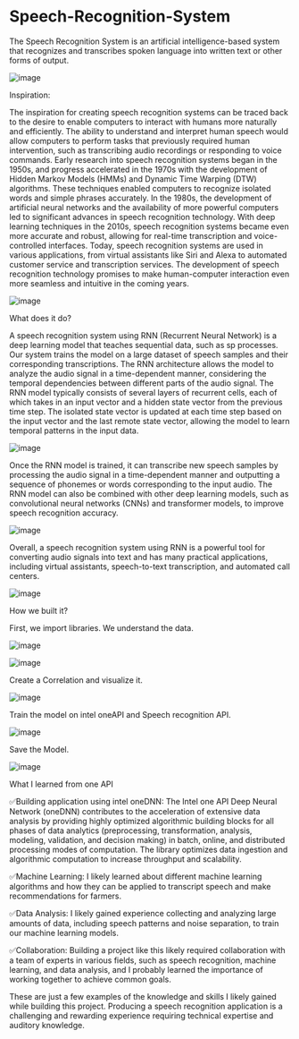 # Speech-Recognition-System
The Speech Recognition System is an artificial intelligence-based system that recognizes and transcribes spoken language into written text or other forms of output.

![image](https://user-images.githubusercontent.com/117058119/225616077-a67abb01-2b53-4dca-8f6b-e036035b45f8.png)

Inspiration:

The inspiration for creating speech recognition systems can be traced back to the desire to enable computers to interact with humans more naturally and efficiently. The ability to understand and interpret human speech would allow computers to perform tasks that previously required human intervention, such as transcribing audio recordings or responding to voice commands.
Early research into speech recognition systems began in the 1950s, and progress accelerated in the 1970s with the development of Hidden Markov Models (HMMs) and Dynamic Time Warping (DTW) algorithms. These techniques enabled computers to recognize isolated words and simple phrases accurately.
In the 1980s, the development of artificial neural networks and the availability of more powerful computers led to significant advances in speech recognition technology. With deep learning techniques in the 2010s, speech recognition systems became even more accurate and robust, allowing for real-time transcription and voice-controlled interfaces.
Today, speech recognition systems are used in various applications, from virtual assistants like Siri and Alexa to automated customer service and transcription services. The development of speech recognition technology promises to make human-computer interaction even more seamless and intuitive in the coming years.

![image](https://user-images.githubusercontent.com/117058119/225616158-c66ea81c-c106-4626-b873-2f1846bf6aef.png)

What does it do?

A speech recognition system using RNN (Recurrent Neural Network) is a deep learning model that teaches sequential data, such as sp processes. Our system trains the model on a large dataset of speech samples and their corresponding transcriptions. The RNN architecture allows the model to analyze the audio signal in a time-dependent manner, considering the temporal dependencies between different parts of the audio signal.
The RNN model typically consists of several layers of recurrent cells, each of which takes in an input vector and a hidden state vector from the previous time step. The isolated state vector is updated at each time step based on the input vector and the last remote state vector, allowing the model to learn temporal patterns in the input data.

![image](https://user-images.githubusercontent.com/117058119/225616324-1fb5ebc6-e0e9-4162-9e89-5df74bba6582.png)

Once the RNN model is trained, it can transcribe new speech samples by processing the audio signal in a time-dependent manner and outputting a sequence of phonemes or words corresponding to the input audio. The RNN model can also be combined with other deep learning models, such as convolutional neural networks (CNNs) and transformer models, to improve speech recognition accuracy.

![image](https://user-images.githubusercontent.com/117058119/225616385-ed9a55f2-d789-447c-9658-0897f185e929.png)

Overall, a speech recognition system using RNN is a powerful tool for converting audio signals into text and has many practical applications, including virtual assistants, speech-to-text transcription, and automated call centers.

![image](https://user-images.githubusercontent.com/117058119/225616188-9958b20a-b7b1-4366-bae4-2495c080a207.png)

How we built it?

First, we import libraries.
We understand the data.

![image](https://user-images.githubusercontent.com/117058119/225616506-65e18f2a-41d0-4e05-bfbe-24f71a7b22c6.png)

![image](https://user-images.githubusercontent.com/117058119/225617906-7e9d853e-b0ad-461a-9fa9-1490f767deb9.png)


Create a Correlation and visualize it.

![image](https://user-images.githubusercontent.com/117058119/225860388-06ebcd83-1d13-495c-aa80-c66fc22ffc47.png)

Train the model on intel oneAPI and Speech recognition API.

![image](https://user-images.githubusercontent.com/117058119/225617308-d887d042-8946-4287-91b6-2d0eb3ed856a.png)

Save the Model.

![image](https://user-images.githubusercontent.com/117058119/225616005-67aace2f-d28b-42ee-a5cf-8945dc6ec8b0.png)

What I learned from one API

✅Building application using intel oneDNN: The Intel one API Deep Neural Network (oneDNN) contributes to the acceleration of extensive data analysis by providing highly optimized algorithmic building blocks for all phases of data analytics (preprocessing, transformation, analysis, modeling, validation, and decision making) in batch, online, and distributed processing modes of computation. The library optimizes data ingestion and algorithmic computation to increase throughput and scalability.

✅Machine Learning: I likely learned about different machine learning algorithms and how they can be applied to transcript speech and make recommendations for farmers.

✅Data Analysis: I likely gained experience collecting and analyzing large amounts of data, including speech patterns and noise separation, to train our machine learning models.

✅Collaboration: Building a project like this likely required collaboration with a team of experts in various fields, such as speech recognition, machine learning, and data analysis, and I probably learned the importance of working together to achieve common goals.

These are just a few examples of the knowledge and skills I likely gained while building this project. Producing a speech recognition application is a challenging and rewarding experience requiring technical expertise and auditory knowledge.
